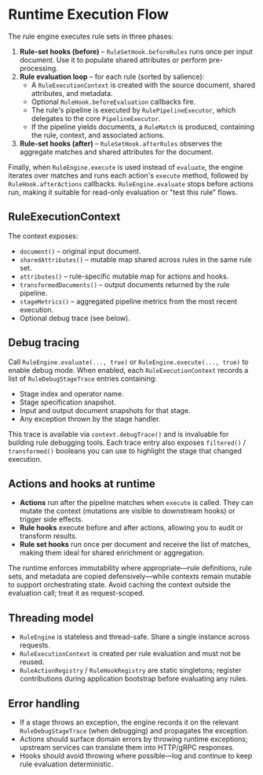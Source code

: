# Runtime Execution Flow

The rule engine executes rule sets in three phases:

1. **Rule-set hooks (before)** – `RuleSetHook.beforeRules` runs once per input document. Use it to populate shared attributes or perform pre-processing.
2. **Rule evaluation loop** – for each rule (sorted by salience):
   - A `RuleExecutionContext` is created with the source document, shared attributes, and metadata.
   - Optional `RuleHook.beforeEvaluation` callbacks fire.
   - The rule's pipeline is executed by `RulePipelineExecutor`, which delegates to the core `PipelineExecutor`.
   - If the pipeline yields documents, a `RuleMatch` is produced, containing the rule, context, and associated actions.
3. **Rule-set hooks (after)** – `RuleSetHook.afterRules` observes the aggregate matches and shared attributes for the document.

Finally, when `RuleEngine.execute` is used instead of `evaluate`, the engine iterates over matches and runs each action's `execute` method, followed by `RuleHook.afterActions` callbacks. `RuleEngine.evaluate` stops before actions run, making it suitable for read-only evaluation or "test this rule" flows.

## RuleExecutionContext

The context exposes:

- `document()` – original input document.
- `sharedAttributes()` – mutable map shared across rules in the same rule set.
- `attributes()` – rule-specific mutable map for actions and hooks.
- `transformedDocuments()` – output documents returned by the rule pipeline.
- `stageMetrics()` – aggregated pipeline metrics from the most recent execution.
- Optional debug trace (see below).

## Debug tracing

Call `RuleEngine.evaluate(..., true)` or `RuleEngine.execute(..., true)` to enable debug mode. When enabled, each `RuleExecutionContext` records a list of `RuleDebugStageTrace` entries containing:

- Stage index and operator name.
- Stage specification snapshot.
- Input and output document snapshots for that stage.
- Any exception thrown by the stage handler.

This trace is available via `context.debugTrace()` and is invaluable for building rule debugging tools. Each trace entry also exposes `filtered()` / `transformed()` booleans you can use to highlight the stage that changed execution.

## Actions and hooks at runtime

- **Actions** run after the pipeline matches when `execute` is called. They can mutate the context (mutations are visible to downstream hooks) or trigger side effects.
- **Rule hooks** execute before and after actions, allowing you to audit or transform results.
- **Rule set hooks** run once per document and receive the list of matches, making them ideal for shared enrichment or aggregation.

The runtime enforces immutability where appropriate—rule definitions, rule sets, and metadata are copied defensively—while contexts remain mutable to support orchestrating state. Avoid caching the context outside the evaluation call; treat it as request-scoped.

## Threading model

- `RuleEngine` is stateless and thread-safe. Share a single instance across requests.
- `RuleExecutionContext` is created per rule evaluation and must not be reused.
- `RuleActionRegistry` / `RuleHookRegistry` are static singletons; register contributions during application bootstrap before evaluating any rules.

## Error handling

- If a stage throws an exception, the engine records it on the relevant `RuleDebugStageTrace` (when debugging) and propagates the exception.
- Actions should surface domain errors by throwing runtime exceptions; upstream services can translate them into HTTP/gRPC responses.
- Hooks should avoid throwing where possible—log and continue to keep rule evaluation deterministic.
